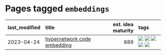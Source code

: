 # Pages tagged `embeddings`

|last_modified|title|est. idea maturity|tags
|:---|:---|---:|:---|
|2023-04-24|[hypernetwork code embedding](../hypernetwork_embedding_for_code.md)|889|[![](https://img.shields.io/badge/tag-LLM-f14da)](../tags/LLM.md) [![](https://img.shields.io/badge/tag-embeddings-1043a5)](../tags/embeddings.md) [![](https://img.shields.io/badge/tag-machinelearning-35b163)](../tags/machinelearning.md) [![](https://img.shields.io/badge/tag-models-c4fb38)](../tags/models.md) [![](https://img.shields.io/badge/tag-nlp-1eefac)](../tags/nlp.md)|